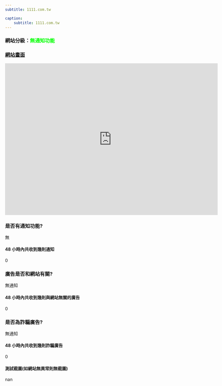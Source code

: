 ```yaml
---
subtitle: 1111.com.tw

caption:
	subtitle: 1111.com.tw
---
```


<h3>網站分級：<font color="#00FF00">無通知功能</font></h3>

### [網站畫面](1111.com.tw)
<embed src="https://web.archive.org/web/1111.com.tw" style="width:700px; height: 500px;">

### 是否有通知功能?
無

#### 48 小時內共收到幾則通知
0

### 廣告是否和網站有關?
無通知

#### 48 小時內共收到幾則與網站無關的廣告
0

### 是否為詐騙廣告?
無通知

#### 48 小時內共收到幾則詐騙廣告
0

#### 測試截圖(如網站無異常則無截圖)
nan

